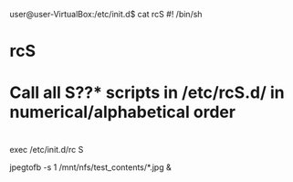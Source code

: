 user@user-VirtualBox:/etc/init.d$ cat rcS
#! /bin/sh
#
# rcS
#
# Call all S??* scripts in /etc/rcS.d/ in numerical/alphabetical order
#

exec /etc/init.d/rc S





jpegtofb -s 1 /mnt/nfs/test_contents/*.jpg &


